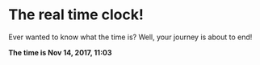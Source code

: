 # The real time clock!

Ever wanted to know what the time is? Well, your journey is about to end!

**The time is Nov 14, 2017, 11:03**